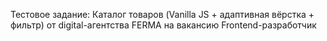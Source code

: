 Тестовое задание: Каталог товаров (Vanilla JS + адаптивная вёрстка + фильтр) от digital-агентства FERMA на вакансию Frontend-разработчик
